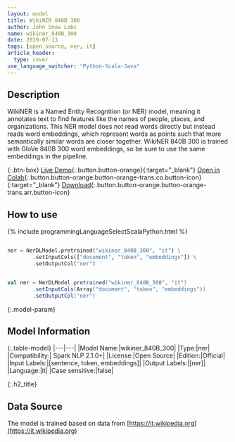 ```yaml
---
layout: model
title: WikiNER 840B 300
author: John Snow Labs
name: wikiner_840B_300
date: 2019-07-13
tags: [open_source, ner, it]
article_header:
  type: cover
use_language_switcher: "Python-Scala-Java"
---
```


## Description
WikiNER is a Named Entity Recognition (or NER) model, meaning it annotates text to find features like the names of people, places, and organizations. This NER model does not read words directly but instead reads word embeddings, which represent words as points such that more semantically similar words are closer together. WikiNER 840B 300 is trained with GloVe 840B 300 word embeddings, so be sure to use the same embeddings in the pipeline.

{:.btn-box}
[Live Demo](https://demo.johnsnowlabs.com/public/NER_IT){:.button.button-orange}{:target="_blank"}
[Open in Colab](https://colab.research.google.com/github/JohnSnowLabs/spark-nlp-workshop/blob/master/tutorials/streamlit_notebooks/NER_IT.ipynb){:.button.button-orange.button-orange-trans.co.button-icon}{:target="_blank"}
[Download](https://s3.amazonaws.com/auxdata.johnsnowlabs.com/public/models/wikiner_840B_300_it_2.1.0_2.4_1563095099139.zip){:.button.button-orange.button-orange-trans.arr.button-icon}

## How to use 

<div class="tabs-box" markdown="1">

{% include programmingLanguageSelectScalaPython.html %}

```python

ner = NerDLModel.pretrained("wikiner_840B_300", "it") \
        .setInputCols(["document", "token", "embeddings"]) \
        .setOutputCol("ner")
```

```scala

val ner = NerDLModel.pretrained("wikiner_840B_300", "it")
        .setInputCols(Array("document", "token", "embeddings"))
        .setOutputCol("ner")
```

</div>

{:.model-param}
## Model Information

{:.table-model}
|---|---|
|Model Name:|wikiner_840B_300|
|Type:|ner|
|Compatibility:| Spark NLP 2.1.0+|
|License:|Open Source|
|Edition:|Official|
|Input Labels:|[sentence, token, embeddings]|
|Output Labels:|[ner]|
|Language:|it|
|Case sensitive:|false|

{:.h2_title}
## Data Source
The model is trained based on data from [https://it.wikipedia.org](https://it.wikipedia.org)